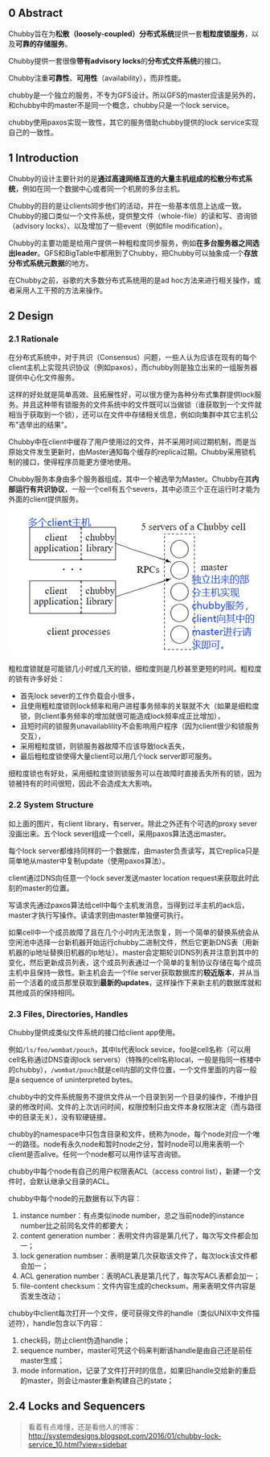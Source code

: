 ## 0 Abstract

Chubby旨在为**松散（loosely-coupled）分布式系统**提供一套**粗粒度锁服务**，以及**可靠的存储服务**。

Chubby提供一套很像**带有advisory locks**的**分布式文件系统**的接口。

Chubby注重**可靠性**、**可用性**（availability），而非性能。

chubby是一个独立的服务，不专为GFS设计。所以GFS的master应该是另外的，和chubby中的master不是同一个概念，chubby只是一个lock service。

chubby使用paxos实现一致性，其它的服务借助chubby提供的lock service实现自己的一致性。



## 1 Introduction

Chubby的设计主要针对的是**通过高速网络互连的大量主机组成的松散分布式系统**，例如在同一个数据中心或者同一个机房的多台主机。

Chubby的目的是让clients同步他们的活动，并在一些基本信息上达成一致。Chubby的接口类似一个文件系统，提供整文件（whole-file）的读和写、咨询锁（advisory locks）、以及增加了一些event（例如file modification）。

Chubby的主要功能是给用户提供一种粗粒度同步服务，例如**在多台服务器之间选出leader**。GFS和BigTable中都用到了Chubby，把Chubby可以抽象成一个**存放分布式系统元数据**的地方。

在Chubby之前，谷歌的大多数分布式系统用的是ad hoc方法来进行相关操作，或者采用人工干预的方法来操作。



## 2 Design

### 2.1 Rationale

在分布式系统中，对于共识（Consensus）问题，一些人认为应该在现有的每个client主机上实现共识协议（例如paxos），而chubby则是独立出来的一组服务器提供中心化文件服务。

这样的好处就是简单高效、且拓展性好，可以很方便为各种分布式集群提供lock服务。并且这种带有锁服务的文件系统中的文件既可以当做锁（谁获取到一个文件就相当于获取到一个锁），还可以在文件中存储相关信息，例如向集群中其它主机公布"选举出的结果"。

Chubby中在client中缓存了用户使用过的文件，并不采用时间过期机制，而是当原始文件发生更新时，由Master通知每个缓存的replica过期。Chubby采用锁机制的接口，使得程序员能更方便地使用。

Chubby服务本身由多个服务器组成，其中一个被选举为Master。Chubby在其**内部运行有共识协议**，一般一个cell有五个severs，其中必须三个正在运行时才能为外面的client提供服务。

![image-20211130133209454](./images/image006.png)

粗粒度锁就是可能锁几小时或几天的锁，细粒度则是几秒甚至更短的时间。粗粒度的锁有许多好处：

- 首先lock sever的工作负载会小很多，
- 且使用粗粒度锁则lock频率和用户进程事务频率的关联就不大（如果是细粒度锁，则client事务频率的增加就很可能造成lock频率成正比增加），
- 且短时间的锁服务unavailablility不会影响用户程序（因为client很少和锁服务交互），
- 采用粗粒度锁，则锁服务器故障不应该导致lock丢失，
- 最后粗粒度锁使得大量client可以用几个lock server即可服务。

细粒度锁也有好处，采用细粒度锁则锁服务可以在故障时直接丢失所有的锁，因为锁被持有的时间很短，因此不会造成太大影响。



### 2.2 System Structure

如上面的图片，有client library，有server。除此之外还有个可选的proxy sever没画出来。五个lock sever组成一个cell，采用paxos算法选出master。

每个lock server都维持同样的一个数据库，由master负责读写，其它replica只是简单地从master中复制update（使用paxos算法）。

client通过DNS向任意一个lock sever发送master location request来获取此时此刻的master的位置。

写请求先通过paxos算法给cell中每个主机发消息，当得到过半主机的ack后，master才执行写操作。读请求则由master单独便可执行。

如果cell中一个成员故障了且在几个小时内无法恢复，则一个简单的替换系统会从空闲池中选择一台新机器开始运行chubby二进制文件，然后它更新DNS表（用新机器的ip地址替换旧机器的ip地址）。master会定期轮训DNS列表并注意到其中的变化，然后更新成员列表，这个成员列表通过一个简单的复制协议存储在每个成员主机中且保持一致性。新主机会去一个file server获取数据库的**较近版本**，并从当前一个活着的成员那里获取到**最新的updates**，这样操作下来新主机的数据库就和其他成员的保持相同。



### 2.3 Files, Directories, Handles

Chubby提供成类似文件系统的接口给client app使用。

例如``/ls/foo/wombat/pouch``，其中ls代表lock sevice，foo是cell名称（可以用cell名称通过DNS查询lock servers）（特殊的cell名称local，一般是指同一栋楼中的chubby），``/wombat/pouch``就是cell内部的文件位置，一个文件里面的内容一般是a sequence of uninterpreted bytes。

chubby中的文件系统服务不提供文件从一个目录到另一个目录的操作，不维护目录的修改时间、文件的上次访问时间，权限控制只由文件本身权限决定（而与路径中的目录无关），没有软硬链接。

chubby的namespace中只包含目录和文件，统称为node，每个node对应一个唯一的路径。node有永久node和暂时node之分，暂时node可以用来表明一个client是否alive。任何一个node都可以用作读写咨询锁。

chubby中每个node有自己的用户权限表ACL（access control list），新建一个文件时，会默认继承父目录的ACL。

chubby中每个node的元数据有以下内容：

1. instance number：有点类似inode number，总之当前node的instance number比之前同名文件的都要大；
2. content generation number：表明文件内容是第几代了，每次写文件都会加一；
3. lock generation numbser：表明是第几次获取该文件了，每次lock该文件都会加一；
4. ACL generation number：表明ACL表是第几代了，每次写ACL表都会加一；
5. file-content checksum：文件内容生成的checksum，用来表明文件内容是否发生改动；

chubby中client每次打开一个文件，便可获得文件的handle（类似UNIX中文件描述符），handle包含以下内容：

1. check码，防止client伪造handle；
2. sequence number，master可凭这个码来判断该handle是由自己还是前任master生成；
3. mode information，记录了文件打开时的信息，如果旧handle交给新的重启的master，则会让master重新构建自己的state；



## 2.4 Locks and Sequencers

> 看着有点难懂，还是看他人的博客：http://systemdesigns.blogspot.com/2016/01/chubby-lock-service_10.html?view=sidebar

